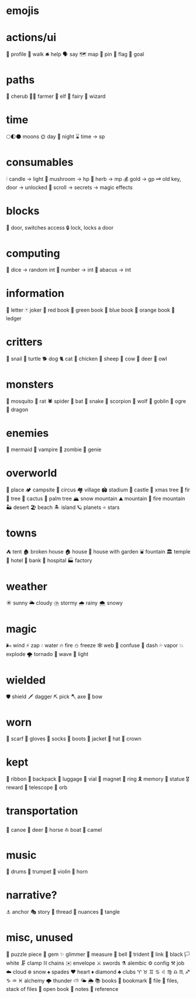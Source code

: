 # emojis

# actions/ui
👤 profile
👣 walk
🛎 help
🗣 say
🗺 map
📌 pin
🚩 flag
🎯 goal

# paths
👼 cherub
🧑‍🌾 farmer
🧝 elf
🧚 fairy
🧙 wizard

# time
🌕🌓🌑 moons
🌞 day
🌝 night
⌛ time -> sp

# consumables
🕯 candle -> light
🍄 mushroom -> hp
🌿 herb -> mp
💰 gold -> gp
🗝 old key, door -> unlocked
📜 scroll -> secrets -> magic effects

# blocks
🚪 door, switches access
🔒 lock, locks a door

# computing
🎲 dice -> random int
🔢 number -> int
🧮 abacus -> int

# information
📃 letter
🃏 joker
📕 red book
📗 green book
📘 blue book
📙 orange book
📒 ledger

# critters
🐌 snail
🐢 turtle
🐕 dog
🐈 cat
🐓 chicken
🐑 sheep
🐄 cow
🦌 deer
🦉 owl

# monsters
🦟 mosquito
🐀 rat
🕷️ spider
🦇 bat
🐍 snake
🦂 scorpion
🐺 wolf
👺 goblin
👹 ogre
🐉 dragon

# enemies
🧜 mermaid
🧛 vampire
🧟 zombie
🧞 genie

# overworld
📍 place
🏕 campsite
🎪 circus
🏘 village
🏟 stadium
🏰 castle
🎄 xmas tree
🌲 fir
🌳 tree
🌵 cactus
🌴 palm tree
🏔 snow mountain
⛰ mountain
🌋 fire mountain
🏜 desert
🏖 beach
🏝 island
🪐 planets
⭐ stars

# towns
⛺ tent
🏚 broken house
🏠 house
🏡 house with garden
⛲ fountain
🏛 temple
🏨 hotel
🏦 bank
🏥 hospital
🏭 factory

# weather
☀️  sunny
🌥 cloudy
⛈ stormy
🌧 rainy
🌨 snowy

# magic
🌬 wind
⚡  zap
💧 water
🔥 fire
⛄ freeze
🕸️ web
💫 confuse
💨 dash
💦 vapor
💥 explode
🌪 tornado
🌊 wave
🌈 light

# wielded
🛡 shield
🗡 dagger
⛏ pick
🪓 axe
🏹 bow

# worn
🧣 scarf
🧤 gloves
🧦 socks
🥾 boots
🧥 jacket
🎩 hat
👑 crown

# kept
🎀 ribbon
🎒 backpack
🧳 luggage
🧪 vial
🧲 magnet
💍 ring
🎗 memory
🗿 statue
🎖 reward
🔭 telescope
🔮 orb

# transportation
🛶 canoe
🦌 deer
🐎 horse
⛵ boat
🐪 camel

# music
🥁 drums
🎺 trumpet
🎻 violin
📯 horn

# narrative?
⚓  anchor
🎭 story
🧵 thread
🎨 nuances
🧶 tangle

# misc, unused
🧩 puzzle piece
💎 gem
✨ glimmer
📐 measure
🔔 bell
🔱 trident
🔗 link
🏴 black
🏳 white
🗜 clamp
⛓ chains
✉  envelope
⚔  swords
⚗  alembic
⚙  config
⚒  job
☁  cloud
❄️  snow
♠  spades
♥  heart
♦  diamond
♣  clubs
♈  ♉  ♊  ♋  ♌  ♍  ♎  ♏  ♐  ♑  ♒  ♓  alchemy
🌩 thunder
⛅ 
🌤 
🌦 
📚 books
🔖 bookmark
📄 file
📑 files, stack of files
📖 open book
📓 notes
📔 reference